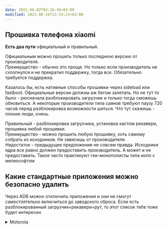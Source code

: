 ```yaml
---
date: 2021-06-02T03:16:45+03:00
modified: 2021-08-24T13:33:23+03:00
---
```


## Прошивка телефона xiaomi

**Есть два пути** официальный и правильный. 

Официальным можно прошить только последнюю версию от производителя.  
Преимущество - обычно это проще. Но только если производитель не схлопнулся и не прекратил поддержку, тогда все. Обязательно требуется поддержка. 

Казалось бы, есть нативные способы прошивки через sideload или fastboot. Официальные версии должны аж бегом залетать. Но не тут то было - рюсначала разблокировать загрузчик и только тогда сможешь обновиться. А некоторые производители типа саянов требуют паузу 720 часов перед разблокировка возможности шиться. Что тут скажешь - плохие люди, очень.

Правильный - разблокировка загрузчика, установка кастом рекавери, прошивка любой прошивки.  
Преимущество - можно прошить любую прошивку, хоть самому собрать из исходников. Не зависишь от производителя.  
Недостаток - предыдущее предложение не совсем правда. Исходники ядра все равно должен предоставить производитель. А может и не предоставить. Такое часто практикуют геи-монополисты типа иопл с мелкософтом

## Какие стандартные приложения можно безопасно удалить
Через ADB можно отключить приложения и они не смогут самостоятельно включиться до заводского сброса. Если есть разблокированный загрузчик+рекавери+рут, то этот список тебе тоже будет интересен
<details markdown="1"><summary markdown="0">Motorola</summary>
[источник](https://4pda.to/forum/index.php?showtopic=526899&st=10080#entry38586664)
```
com.android.chrome-1
com.google.android.apps.books-1
com.google.android.apps.docs-1
com.google.android.apps.docs-2
com.google.android.apps.magazines-1
com.google.android.apps.maps-1
com.google.android.apps.translate-1
com.google.android.apps.plus-1
com.google.android.gm-1
com.google.android.marvin.talkback-1
com.google.android.music-1
com.google.android.play.games-1
com.google.android.talk-1
com.google.android.tts-1
com.google.android.videos-1
com.google.android.youtube-1
com.motorola.migrate-1
com.motorola.bodyguard-1
com.motorola.fmplayer-1
com.motorola.genie-1
com.motorola.contextual.smartrules2-1
com.motorola.setup
```
</details>
